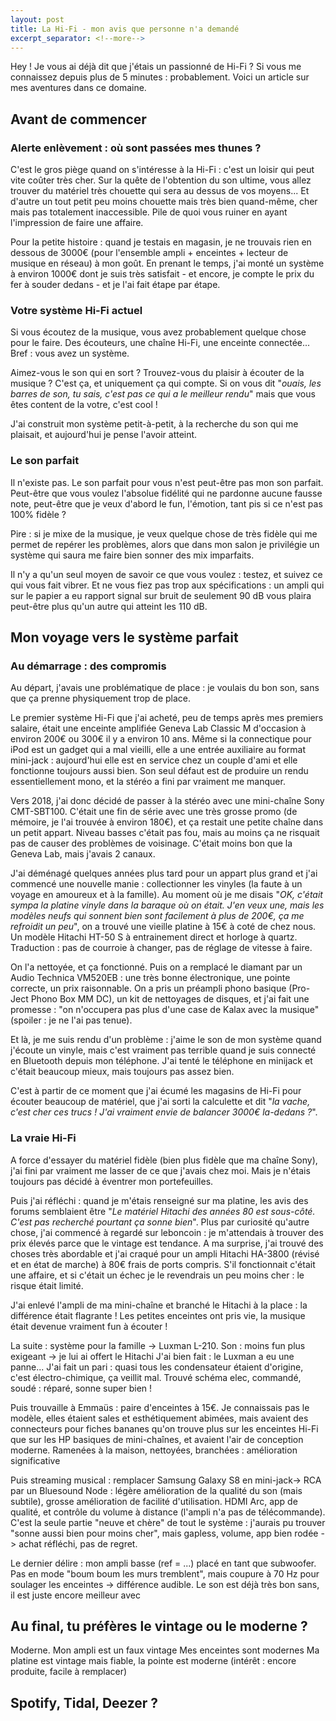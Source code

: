 ```yaml
---
layout: post
title: La Hi-Fi - mon avis que personne n'a demandé
excerpt_separator: <!--more-->
---
```


Hey !
Je vous ai déjà dit que j'étais un passionné de Hi-Fi ?
Si vous me connaissez depuis plus de 5 minutes : probablement.
Voici un article sur mes aventures dans ce domaine.

<!--more-->
## Avant de commencer
### Alerte enlèvement : où sont passées mes thunes ?
C'est le gros piège quand on s'intéresse à la Hi-Fi : c'est un loisir qui peut vite coûter très cher.
Sur la quête de l'obtention du son ultime, vous allez trouver du matériel très chouette qui sera au dessus de vos moyens...
Et d'autre un tout petit peu moins chouette mais très bien quand-même, cher mais pas totalement inaccessible.
Pile de quoi vous ruiner en ayant l'impression de faire une affaire.

Pour la petite histoire : quand je testais en magasin, je ne trouvais rien en dessous de 3000€ (pour l'ensemble ampli + enceintes + lecteur de musique en réseau) à mon goût.
En prenant le temps, j'ai monté un système à environ 1000€ dont je suis très satisfait - et encore, je compte le prix du fer à souder dedans - et je l'ai fait étape par étape.

### Votre système Hi-Fi actuel
Si vous écoutez de la musique, vous avez probablement quelque chose pour le faire.
Des écouteurs, une chaîne Hi-Fi, une enceinte connectée...
Bref : vous avez un système.

Aimez-vous le son qui en sort ? 
Trouvez-vous du plaisir à écouter de la musique ?
C'est ça, et uniquement ça qui compte.
Si on vous dit "*ouais, les barres de son, tu sais, c'est pas ce qui a le meilleur rendu*" mais que vous êtes content de la votre, c'est cool !

J'ai construit mon système petit-à-petit, à la recherche du son qui me plaisait, et aujourd'hui je pense l'avoir atteint.

### Le son parfait
Il n'existe pas.
Le son parfait pour vous n'est peut-être pas mon son parfait.
Peut-être que vous voulez l'absolue fidélité qui ne pardonne aucune fausse note, peut-être que je veux d'abord le fun, l'émotion, tant pis si ce n'est pas 100% fidèle ?

Pire : si je mixe de la musique, je veux quelque chose de très fidèle qui me permet de repérer les problèmes, alors que dans mon salon je privilégie un système qui saura me faire bien sonner des mix imparfaits.

Il n'y a qu'un seul moyen de savoir ce que vous voulez : testez, et suivez ce qui vous fait vibrer.
Et ne vous fiez pas trop aux spécifications : un ampli qui sur le papier a eu rapport signal sur bruit de seulement 90 dB vous plaira peut-être plus qu'un autre qui atteint les 110 dB.

## Mon voyage vers le système parfait
### Au démarrage : des compromis
Au départ, j'avais une problématique de place : je voulais du bon son, sans que ça prenne physiquement trop de place.

Le premier système Hi-Fi que j'ai acheté, peu de temps après mes premiers salaire, était une enceinte amplifiée Geneva Lab Classic M d'occasion à environ 200€ ou 300€ il y a environ 10 ans. 
Même si la connectique pour iPod est un gadget qui a mal vieilli, elle a une entrée auxiliaire au format mini-jack : aujourd'hui elle est en service chez un couple d'ami et elle fonctionne toujours aussi bien. Son seul défaut est de produire un rendu essentiellement mono, et la stéréo a fini par vraiment me manquer. 

Vers 2018, j'ai donc décidé de passer à la stéréo avec une mini-chaîne Sony CMT-SBT100.
C'était une fin de série avec une très grosse promo (de mémoire, je l'ai trouvée à environ 180€), et ça restait une petite chaîne dans un petit appart.
Niveau basses c'était pas fou, mais au moins ça ne risquait pas de causer des problèmes de voisinage. C'était moins bon que la Geneva Lab, mais j'avais 2 canaux.

J'ai déménagé quelques années plus tard pour un appart plus grand et j'ai commencé une nouvelle manie : collectionner les vinyles (la faute à un voyage en amoureux et à la famille).
Au moment où je me disais "*OK, c'était sympa la platine vinyle dans la baraque où on était. J'en veux une, mais les modèles neufs qui sonnent bien sont facilement à plus de 200€, ça me refroidit un peu*", on a trouvé une vieille platine à 15€ à coté de chez nous.
Un modèle Hitachi HT-50 S à entrainement direct et horloge à quartz.
Traduction : pas de courroie à changer, pas de réglage de vitesse à faire.

On l'a nettoyée, et ça fonctionné.
Puis on a remplacé le diamant par un Audio Technica VM520EB : une très bonne électronique, une pointe correcte, un prix raisonnable.
On a pris un préampli phono basique (Pro-Ject Phono Box MM DC), un kit de nettoyages de disques, et j'ai fait une promesse : "on n'occupera pas plus d'une case de Kalax avec la musique" (spoiler : je ne l'ai pas tenue).

Et là, je me suis rendu d'un problème : j'aime le son de mon système quand j'écoute un vinyle, mais c'est vraiment pas terrible quand je suis connecté en Bluetooth depuis mon téléphone.
J'ai tenté le téléphone en minijack et c'était beaucoup mieux, mais toujours pas assez bien.

C'est à partir de ce moment que j'ai écumé les magasins de Hi-Fi pour écouter beaucoup de matériel, que j'ai sorti la calculette et dit "*la vache, c'est cher ces trucs ! J'ai vraiment envie de balancer 3000€ la-dedans ?*".

### La vraie Hi-Fi

A force d'essayer du matériel fidèle (bien plus fidèle que ma chaîne Sony), j'ai fini par vraiment me lasser de ce que j'avais chez moi.
Mais je n'étais toujours pas décidé à éventrer mon portefeuilles.

Puis j'ai réfléchi : quand je m'étais renseigné sur ma platine, les avis des forums semblaient être "*Le matériel Hitachi des années 80 est sous-côté. C'est pas recherché pourtant ça sonne bien*".
Plus par curiosité qu'autre chose, j'ai commencé à regardé sur leboncoin : je m'attendais à trouver des prix élevés parce que le vintage est tendance.
A ma surprise, j'ai trouvé des choses très abordable et j'ai craqué pour un ampli Hitachi HA-3800 (révisé et en état de marche) à 80€ frais de ports compris.
S'il fonctionnait c'était une affaire, et si c'était un échec je le revendrais un peu moins cher : le risque était limité.

J'ai enlevé l'ampli de ma mini-chaîne et branché le Hitachi à la place : la différence était flagrante !
Les petites enceintes ont pris vie, la musique était devenue vraiment fun à écouter !

La suite : 
système pour la famille -> Luxman L-210.
Son : moins fun plus exigeant -> je lui ai offert le Hitachi
J'ai bien fait : le Luxman a eu une panne...
J'ai fait un pari : quasi tous les condensateur étaient d'origine, c'est électro-chimique, ça veillit mal.
Trouvé schéma elec, commandé, soudé : réparé, sonne super bien !

Puis trouvaille à Emmaüs : paire d'enceintes à 15€.
Je connaissais pas le modèle, elles étaient sales et esthétiquement abimées, mais avaient des connecteurs pour fiches bananes qu'on trouve plus sur les enceintes Hi-Fi que sur les HP basiques de mini-chaînes, et avaient l'air de conception moderne.
Ramenées à la maison, nettoyées, branchées : amélioration significative

Puis streaming musical : remplacer Samsung Galaxy S8 en mini-jack-> RCA par un Bluesound Node : légère amélioration de la qualité du son (mais subtile), grosse amélioration de facilité d'utilisation. HDMI Arc, app de qualité, et contrôle du volume à distance (l'ampli n'a pas de télécommande).
C'est la seule partie "neuve et chère" de tout le système : j'aurais pu trouver "sonne aussi bien pour moins cher", mais gapless, volume, app bien rodée -> achat réfléchi, pas de regret.

Le dernier délire : mon ampli basse (ref = ...) placé en tant que subwoofer. Pas en mode "boum boum les murs tremblent", mais coupure à 70 Hz pour soulager les enceintes -> différence audible. Le son est déjà très bon sans, il est juste encore meilleur avec

## Au final, tu préfères le vintage ou le moderne ?
Moderne.
Mon ampli est un faux vintage
Mes enceintes sont modernes
Ma platine est vintage mais fiable, la pointe est moderne (intérêt : encore produite, facile à remplacer)

## Spotify, Tidal, Deezer ?